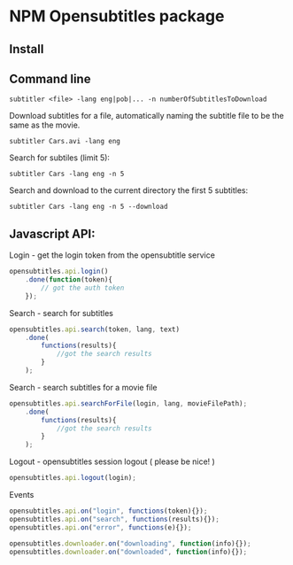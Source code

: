 
# NPM Opensubtitles package

## Install


## Command line

```shell
subtitler <file> -lang eng|pob|... -n numberOfSubtitlesToDownload
```

Download subtitles for a file, automatically naming the subtitle file to be the 
same as the movie.

```shell
subtitler Cars.avi -lang eng
``` 

Search for subtiles (limit 5):

```shell
subtitler Cars -lang eng -n 5
``` 

Search and download to the current directory the first 5 subtitles:

```shell
subtitler Cars -lang eng -n 5 --download
``` 

## Javascript API:

Login - get the login token from the opensubtitle service

```js
opensubtitles.api.login()
	.done(function(token){
		// got the auth token
	});
```

Search - search for subtitles

```js
opensubtitles.api.search(token, lang, text)
	.done(
		functions(results){
			//got the search results
		}
	);
```

Search - search subtitles for a movie file

```js
opensubtitles.api.searchForFile(login, lang, movieFilePath);
	.done(
		functions(results){
			//got the search results
		}
	);
```

Logout - opensubtitles session logout ( please be nice! )

```js
opensubtitles.api.logout(login);	
```

Events

```js
opensubtitles.api.on("login", functions(token){});
opensubtitles.api.on("search", functions(results){});
opensubtitles.api.on("error", functions(e){});

opensubtitles.downloader.on("downloading", function(info){});
opensubtitles.downloader.on("downloaded", function(info){});


```


